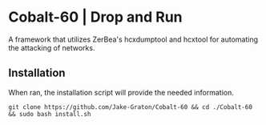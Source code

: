 # Cobalt-60 | Drop and Run
A framework that utilizes ZerBea's hcxdumptool and hcxtool for automating the attacking of networks.
## Installation
When ran, the installation script will provide the needed information.
```
git clone https://github.com/Jake-Graton/Cobalt-60 && cd ./Cobalt-60 && sudo bash install.sh
```
